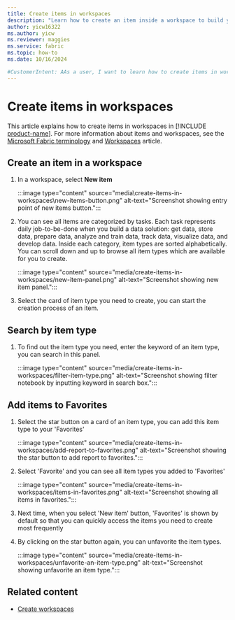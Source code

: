 ```yaml
---
title: Create items in workspaces
description: "Learn how to create an item inside a workspace to build your data solution."
author: yicw16322
ms.author: yicw
ms.reviewer: maggies
ms.service: fabric
ms.topic: how-to
ms.date: 10/16/2024

#CustomerIntent: AAs a user, I want to learn how to create items in workspaces so that I can build my data solution.
---
```


# Create items in workspaces

This article explains how to create items in workspaces in [!INCLUDE [product-name](../includes/product-name.md)]. For more information about items and workspaces, see the [Microsoft Fabric terminology](fabric-terminology.md) and [Workspaces](workspaces.md) article.

## Create an item in a workspace

1. In a workspace, select **New item**

    :::image type="content" source="media\create-items-in-workspaces\new-items-button.png" alt-text="Screenshot showing entry point of new items button.":::

2. You can see all items are categorized by tasks. Each task represents daily job-to-be-done when you build a data solution: get data, store data, prepare data, analyze and train data, track data, visualize data, and develop data. Inside each category, item types are sorted alphabetically. You can scroll down and up to browse all item types which are available for you to create.

    :::image type="content" source="media/create-items-in-workspaces/new-item-panel.png" alt-text="Screenshot showing new item panel.":::

3. Select the card of item type you need to create, you can start the creation process of an item.

## Search by item type

1. To find out the item type you need, enter the keyword of an item type, you can search in this panel.

    :::image type="content" source="media/create-items-in-workspaces/filter-item-type.png" alt-text="Screenshot showing filter notebook by inputting keyword in search box.":::

## Add items to Favorites

1. Select the star button on a card of an item type, you can add this item type to your 'Favorites'

    :::image type="content" source="media/create-items-in-workspaces/add-report-to-favorites.png" alt-text="Screenshot showing the star button to add report to favorites.":::

2. Select 'Favorite' and you can see all item types you added to 'Favorites'

    :::image type="content" source="media/create-items-in-workspaces/items-in-favorites.png" alt-text="Screenshot showing all items in favorites.":::

3. Next time, when you select 'New item' button, 'Favorites' is shown by default so that you can quickly access the items you need to create most frequently

4. By clicking on the star button again, you can unfavorite the item types.

    :::image type="content" source="media/create-items-in-workspaces/unfavorite-an-item-type.png" alt-text="Screenshot showing unfavorite an item type.":::

## Related content

- [Create workspaces](create-workspaces.md)
